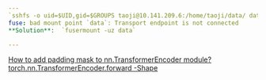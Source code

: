 ```yaml
---
`sshfs -o uid=$UID,gid=$GROUPS taoji@10.141.209.6:/home/taoji/data/ data` failed
fuse: bad mount point `data`: Transport endpoint is not connected
**Solution**:  `fusermount -uz data`

---
```

[How to add padding mask to nn.TransformerEncoder module?]()
[torch.nn.TransformerEncoder.forward
-Shape](https://stackoverflow.com/questions/62399243/transformerencoder-with-a-padding-mask)